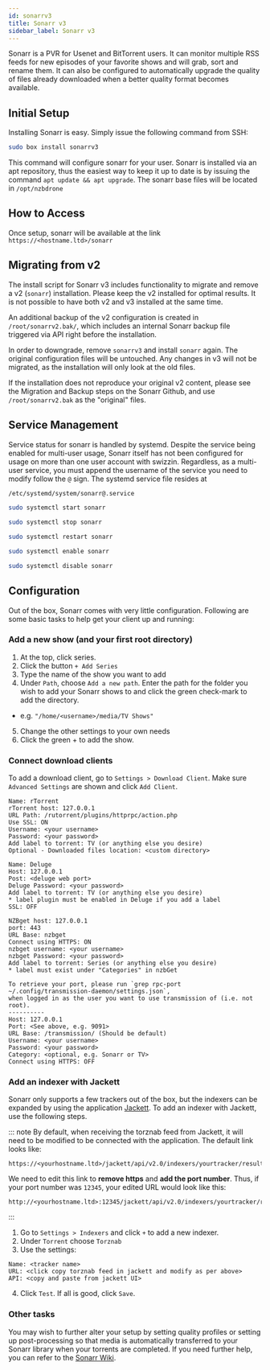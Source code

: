 ```yaml
---
id: sonarrv3
title: Sonarr v3
sidebar_label: Sonarr v3
---
```


Sonarr is a PVR for Usenet and BitTorrent users. It can monitor multiple RSS feeds for new episodes of your favorite shows and will grab, sort and rename them. It can also be configured to automatically upgrade the quality of files already downloaded when a better quality format becomes available.

## Initial Setup

Installing Sonarr is easy. Simply issue the following command from SSH:

```bash main
sudo box install sonarrv3
```

This command will configure sonarr for your user. Sonarr is installed via an apt repository, thus the easiest way to keep it up to date is by issuing the command `apt update && apt upgrade`. The sonarr base files will be located in `/opt/nzbdrone`

## How to Access

Once setup, sonarr will be available at the link `https://<hostname.ltd>/sonarr`

## Migrating from v2
The install script for Sonarr v3 includes functionality to migrate and remove a v2 (`sonarr`) installation. Please keep the v2 installed for optimal results. It is not possible to have both v2 and v3 installed at the same time.

An additional backup of the v2 configuration is created in `/root/sonarrv2.bak/`, which includes an internal Sonarr backup file triggered via API right before the installation.

In order to downgrade, remove `sonarrv3` and install `sonarr` again. The original configuration files will be untouched. Any changes in v3 will not be migrated, as the installation will only look at the old files.

If the installation does not reproduce your original v2 content, please see the Migration and Backup steps on the Sonarr Github, and use `/root/sonarrv2.bak` as the "original" files.

## Service Management

Service status for sonarr is handled by systemd. Despite the service being enabled for multi-user usage, Sonarr itself has not been configured for usage on more than one user account with swizzin. Regardless, as a multi-user service, you must append the username of the service you need to modify follow the `@` sign. The systemd service file resides at

```bash main
/etc/systemd/system/sonarr@.service
```

<!--DOCUSAURUS_CODE_TABS-->
<!--Start-->
```bash
sudo systemctl start sonarr
```
<!--Stop-->
```bash
sudo systemctl stop sonarr
```
<!--Restart-->
```bash
sudo systemctl restart sonarr
```
<!--Enable-->
```bash
sudo systemctl enable sonarr
```
<!--Disable-->
```bash
sudo systemctl disable sonarr
```
<!--END_DOCUSAURUS_CODE_TABS-->

## Configuration

Out of the box, Sonarr comes with very little configuration. Following are some basic tasks to help get your client up and running:

### Add a new show (and your first root directory)

1. At the top, click series.
2. Click the button `+ Add Series`
3. Type the name of the show you want to add
4. Under `Path`, choose `Add a new path`. Enter the path for the folder you wish to add your Sonarr shows to and click the green check-mark to add the directory.
  - e.g. `"/home/<username>/media/TV Shows"`
5. Change the other settings to your own needs
6. Click the green + to add the show.

### Connect download clients
To add a download client, go to `Settings > Download Client`. Make sure `Advanced Settings` are shown and click `Add Client`.

<!--DOCUSAURUS_CODE_TABS-->
<!--rTorrent-->
```plaintext
Name: rTorrent
rTorrent host: 127.0.0.1
URL Path: /rutorrent/plugins/httprpc/action.php
Use SSL: ON
Username: <your username>
Password: <your password>
Add label to torrent: TV (or anything else you desire)
Optional - Downloaded files location: <custom directory>
```

<!--Deluge (via Web)-->
```plaintext
Name: Deluge
Host: 127.0.0.1
Post: <deluge web port>
Deluge Password: <your password>
Add label to torrent: TV (or anything else you desire)
* label plugin must be enabled in Deluge if you add a label
SSL: OFF
```

<!--nzbGet-->
```plaintext
NZBget host: 127.0.0.1
port: 443
URL Base: nzbget
Connect using HTTPS: ON
nzbget username: <your username>
nzbget Password: <your password>
Add label to torrent: Series (or anything else you desire)
* label must exist under "Categories" in nzbGet
```

<!--Transmission-->
```plaintext
To retrieve your port, please run `grep rpc-port ~/.config/transmission-daemon/settings.json`,
when logged in as the user you want to use transmission of (i.e. not root).
----------
Host: 127.0.0.1
Port: <See above, e.g. 9091>
URL Base: /transmission/ (Should be default)
Username: <your username>
Password: <your password>
Category: <optional, e.g. Sonarr or TV>
Connect using HTTPS: OFF
```
<!--END_DOCUSAURUS_CODE_TABS-->

### Add an indexer with Jackett
Sonarr only supports a few trackers out of the box, but the indexers can be expanded by using the application [Jackett](jackett.md). To add an indexer with Jackett, use the following steps.

::: note
By default, when receiving the torznab feed from Jackett, it will need to be modified to be connected with the application. The default link looks like:

```plaintext
https://<yourhostname.ltd>/jackett/api/v2.0/indexers/yourtracker/results/torznab/
```

We need to edit this link to **remove https** and **add the port number**. Thus, if your port number was `12345`, your edited URL would look like this:

```plaintext
http://<yourhostname.ltd>:12345/jackett/api/v2.0/indexers/yourtracker/results/torznab/
```
:::

1. Go to `Settings > Indexers` and click `+` to add a new indexer.
2. Under `Torrent` choose `Torznab`
3. Use the settings:
```plaintext main
Name: <tracker name>
URL: <click copy torznab feed in jackett and modify as per above>
API: <copy and paste from jackett UI>
```
4. Click `Test`. If all is good, click `Save`.

### Other tasks

You may wish to further alter your setup by setting quality profiles or setting up post-processing so that media is automatically transferred to your Sonarr library when your torrents are completed. If you need further help, you can refer to the [Sonarr Wiki](https://github.com/Sonarr/Sonarr/wiki).